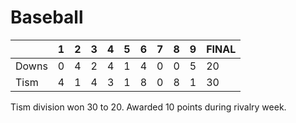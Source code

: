 
# Baseball

|       | 1 | 2 | 3 | 4 | 5 | 6 | 7 | 8 | 9 |FINAL
|-------|---|---|---|---|---|---|---|---|---|---|
| Downs | 0 | 4 | 2 | 4 | 1 | 4 | 0 | 0 | 5 | 20 
| Tism  | 4 | 1 | 4 | 3 | 1 | 8 | 0 | 8 | 1 | 30 

Tism division won 30 to 20. Awarded 10 points during rivalry week.
